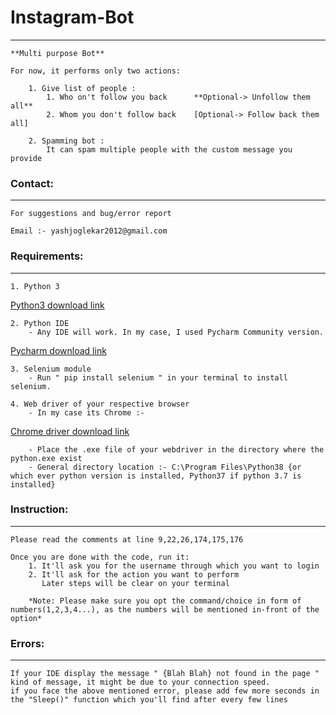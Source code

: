 # Instagram-Bot
------------------------

	**Multi purpose Bot**
	
	For now, it performs only two actions:
	
		1. Give list of people :
 			1. Who on't follow you back      **Optional-> Unfollow them all**
			2. Whom you don't follow back    [Optional-> Follow back them all]

		2. Spamming bot :
			It can spam multiple people with the custom message you provide



### Contact:
-------------

	For suggestions and bug/error report
	
	Email :- yashjoglekar2012@gmail.com



### Requirements:
-----------------

	1. Python 3
[Python3 download link](https://www.python.org/downloads)

	2. Python IDE
		- Any IDE will work. In my case, I used Pycharm Community version. 
[Pycharm download link](https://www.jetbrains.com/pycharm/download/#section=windows)

	3. Selenium module
		- Run " pip install selenium " in your terminal to install selenium.

	4. Web driver of your respective browser
		- In my case its Chrome :- 
[Chrome driver download link](https://chromedriver.chromium.org/downloads)

		- Place the .exe file of your webdriver in the directory where the python.exe exist
		- General directory location :- C:\Program Files\Python38 {or which ever python version is installed, Python37 if python 3.7 is installed} 



### Instruction:
----------------

	Please read the comments at line 9,22,26,174,175,176
	
	Once you are done with the code, run it:
		1. It'll ask you for the username through which you want to login
		2. It'll ask for the action you want to perform
		   Later steps will be clear on your terminal
		
		*Note: Please make sure you opt the command/choice in form of numbers(1,2,3,4...), as the numbers will be mentioned in-front of the option*
	
	
	
### Errors:
------------

	If your IDE display the message " {Blah Blah} not found in the page " kind of message, it might be due to your connection speed.
	if you face the above mentioned error, please add few more seconds in the "Sleep()" function which you'll find after every few lines
